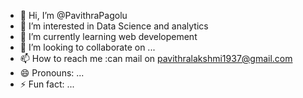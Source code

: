 - 👋 Hi, I’m @PavithraPagolu
- 👀 I’m interested in Data Science and analytics
- 🌱 I’m currently learning web developement
- 💞️ I’m looking to collaborate on ...
- 📫 How to reach me :can mail on pavithralakshmi1937@gmail.com
- 😄 Pronouns: ...
- ⚡ Fun fact: ...

<!---
PavithraPagolu/PavithraPagolu is a ✨ special ✨ repository because its `README.md` (this file) appears on your GitHub profile.
You can click the Preview link to take a look at your changes.
--->
